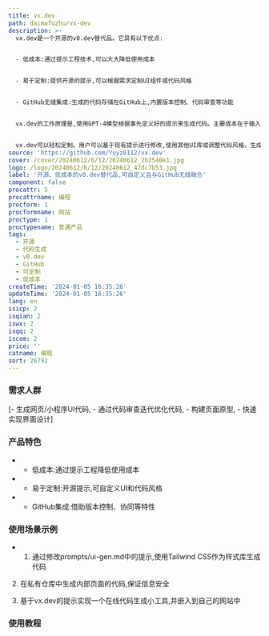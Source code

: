 ```yaml
---
title: vx.dev
path: daimafuzhu/vx-dev
description: >-
  vx.dev是一个开源的v0.dev替代品。它具有以下优点:


  - 低成本:通过提示工程技术,可以大大降低使用成本


  - 易于定制:提供开源的提示,可以根据需求定制UI组件或代码风格


  - GitHub无缝集成:生成的代码存储在GitHub上,内置版本控制、代码审查等功能


  vx.dev的工作原理是,使用GPT-4模型根据事先定义好的提示来生成代码。主要成本在于输入和补全的标记数量。提示存储在prompts/ui-gen.md中,包含shadcn/ui、lucide和nivo图表的指令。通过删除不需要的组件指令,可以降低每次生成的API成本。


  vx.dev可以轻松定制。用户可以基于现有提示进行修改,使用其他UI库或调整代码风格。生成的代码存储在GitHub上,拥有版本控制、协同等特性。私有仓库可以保证生成结果的可见性。
source: 'https://github.com/Yuyz0112/vx.dev'
cover: /cover/20240612/6/12/20240612_2b2540e1.jpg
logo: /logo/20240612/6/12/20240612_47dc7b53.jpg
label: '开源、低成本的v0.dev替代品,可自定义且与GitHub无缝融合'
component: false
procattr: 5
procattrname: 编程
procform: 1
procformname: 网站
proctype: 1
proctypename: 普通产品
tags:
  - 开源
  - 代码生成
  - v0.dev
  - GitHub
  - 可定制
  - 低成本
createTime: '2024-01-05 16:35:26'
updateTime: '2024-01-05 16:35:26'
lang: en
isicp: 2
isqian: 2
iswx: 2
isqq: 2
iscom: 2
price: ''
catname: 编程
sort: 26792
---
```




### 需求人群
[- 生成网页/小程序UI代码, - 通过代码审查迭代优化代码, - 构建页面原型, - 快速实现界面设计]

### 产品特色
- - 低成本:通过提示工程降低使用成本
-  - 易于定制:开源提示,可自定义UI和代码风格
-  - GitHub集成:借助版本控制、协同等特性

### 使用场景示例
- 1. 通过修改prompts/ui-gen.md中的提示,使用Tailwind CSS作为样式库生成代码

2. 在私有仓库中生成内部页面的代码,保证信息安全

3. 基于vx.dev的提示实现一个在线代码生成小工具,并嵌入到自己的网站中

### 使用教程


  
